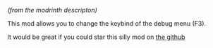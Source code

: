 _(from the modrinth descripton)_

This mod allows you to change the keybind of the debug menu (F3).

It would be great if you could star this silly mod on [the github](https://github.com/LynixPlayz/F3Keybinding)
